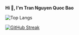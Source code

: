  **Hi 👋, I'm Tran Nguyen Quoc Bao**
 
![Top Langs](https://github-readme-stats.vercel.app/api/top-langs/?username=tnqbao&layout=compact)
  
[![GitHub Streak](https://streak-stats.demolab.com?user=tnqbao&border_radius=5&date_format=%5BY%20%5DM%20j)](https://git.io/streak-stats)
<!--
**tnqbao/tnqbao** is a ✨ _special_ ✨ repository because its `README.md` (this file) appears on your GitHub profile.

Here are some ideas to get you started:

- 🔭 I’m currently working on ...
- 🌱 I’m currently learning ...
- 👯 I’m looking to collaborate on ...
- 🤔 I’m looking for help with ...
- 💬 Ask me about ...
- 📫 How to reach me: ...
- 😄 Pronouns: ...
- ⚡ Fun fact: ...
-->
